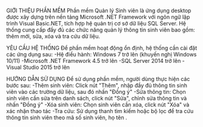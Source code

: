 GIỚI THIỆU PHẦN MỀM
Phần mềm Quản lý Sinh viên là ứng dụng desktop được xây dựng trên nền tảng Microsoft .NET Framework với ngôn ngữ lập trình Visual Basic.NET, tích hợp hệ quản trị cơ sở dữ liệu SQL Server.
Hệ thống cung cấp đầy đủ các chức năng quản lý thông tin sinh viên bao gồm: thêm mới, sửa, xóa và tra cứu dữ liệu. 

YÊU CẦU HỆ THỐNG
Để phần mềm hoạt động ổn định, hệ thống cần cài đặt các ứng dụng sau:
-Hệ điều hành: Windows 7 trở lên (khuyến nghị Windows 10/11)
-Microsoft .NET Framework 4.5 trở lên
-SQL Server 2014 trở lên 
-Visual Studio 2015 trở lên 

HƯỚNG DẪN SỬ DỤNG
Để sử dụng phần mềm, người dùng thực hiện các bước sau:
-Thêm sinh viên: Click nút "Thêm", nhập đầy đủ thông tin sinh viên vào các trường dữ liệu, sau đó nhấn "Đồng ý"
-Sửa thông tin: Chọn sinh viên cần sửa trên danh sách, click nút "Sửa", chỉnh sửa thông tin và nhấn "Đồng ý"
-Xóa sinh viên: Chọn sinh viên cần xóa, click nút "Xóa" và xác nhận thao tác
-Tra cứu: Sử dụng thanh tìm kiếm hoặc bộ lọc để tra cứu thông tin sinh viên theo mã số sinh viên, họ tên .
